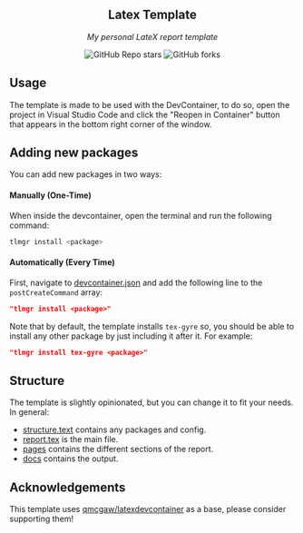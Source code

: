 <div align="center">

## Latex Template

_My personal LateX report template_

</div>

<div align="center">

![GitHub Repo stars](https://img.shields.io/github/stars/1Solon/AS2-AES-Encryption?style=for-the-badge)
![GitHub forks](https://img.shields.io/github/forks/1Solon/AS2-AES-Encryption?style=for-the-badge)

</div>

## Usage

The template is made to be used with the DevContainer, to do so, open the project in Visual Studio Code and click the "Reopen in Container" button that appears in the bottom right corner of the window.

## Adding new packages

You can add new packages in two ways:

#### Manually (One-Time)

When inside the devcontainer, open the terminal and run the following command:

```bash
tlmgr install <package>
```

#### Automatically (Every Time)

First, navigate to [devcontainer.json](.devcontainer/devcontainer.json) and add the following line to the `postCreateCommand` array:

```json
"tlmgr install <package>"
```

Note that by default, the template installs `tex-gyre` so, you should be able to install any other package by just including it after it. For example:

```json
"tlmgr install tex-gyre <package>"
```

## Structure

The template is slightly opinionated, but you can change it to fit your needs. In general:

* [structure.text](./structure.tex) contains any packages and config.
* [report.tex](./report.tex) is the main file.
* [pages](./pages/) contains the different sections of the report.
* [docs](./docs/) contains the output.

## Acknowledgements

This template uses [qmcgaw/latexdevcontainer](https://hub.docker.com/r/qmcgaw/latexdevcontainer/) as a base, please consider supporting them!